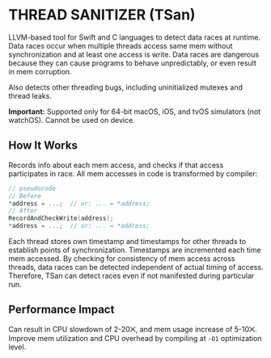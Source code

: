 # THREAD SANITIZER (TSan)

LLVM-based tool for Swift and C languages to detect data races at runtime. Data races occur when multiple threads access same mem without synchronization and at least one access is write. Data races are dangerous because they can cause programs to behave unpredictably, or even result in mem corruption.

Also detects other threading bugs, including uninitialized mutexes and thread leaks.

**Important:** Supported only for 64-bit macOS, iOS, and tvOS simulators (not watchOS). Cannot be used on device.

## How It Works

Records info about each mem access, and checks if that access participates in race. All mem accesses in code is transformed by compiler:

```c
// pseudocode
// Before
*address = ...;  // or: ... = *address;
// After
RecordAndCheckWrite(address);
*address = ...;  // or: ... = *address;
```

Each thread stores own timestamp and timestamps for other threads to establish points of synchronization. Timestamps are incremented each time mem accessed. By checking for consistency of mem access across threads, data races can be detected independent of actual timing of access. Therefore, TSan can detect races even if not manifested during particular run.

## Performance Impact

Can result in CPU slowdown of 2-20⨉, and mem usage increase of 5-10⨉. Improve mem utilization and CPU overhead by compiling at `-O1` optimization level.
